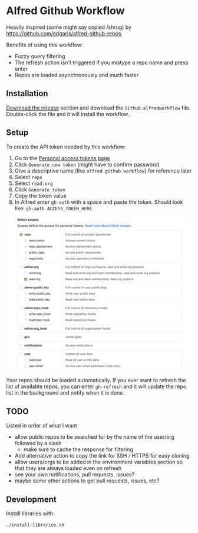# Alfred Github Workflow

Heavily inspired (some might say copied /shrug) by https://github.com/edgarjs/alfred-github-repos.

Benefits of using this workflow:

- Fuzzy query filtering
- The refresh action isn't triggered if you mistype a repo name and press enter
- Repos are loaded asynchronously and much faster

## Installation

[Download the release](https://github.com/matthewmcgarvey/alfred-github-workflow/releases/latest/download/Github.alfredworkflow) section and download the `Github.alfredworkflow` file.
Double-click the file and it will install the workflow.

## Setup

To create the API token needed by this workflow:

1. Go to the [Personal access tokens page](https://github.com/settings/tokens)
2. Click `Generate new token` (might have to confirm password)
3. Give a descriptive name (like `alfred github workflow`) for reference later
4. Select `repo`
5. Select `read:org`
6. Click `Generate token`
7. Copy the token value
8. In Alfred enter `gh-auth` with a space and paste the token.  Should look like: `gh-auth ACCESS_TOKEN_HERE`


![picture of priveleges for the access token](.docs/token_privs.png "Access Token Priveleges")

Your repos should be loaded automatically.  If you ever want to refresh the list of available repos, you can enter `gh-refresh` and it will update the repo list in the background and notify when it is done.

## TODO

Listed in order of what I want

- allow public repos to be searched for by the name of the user/org followed by a slash
  - make sure to cache the response for filtering
- Add alternative action to copy the link for SSH / HTTPS for easy cloning
- allow users/orgs to be added in the environment variables section so that they are always loaded even on refresh
- see your own notifications, pull requests, issues?
- maybe some other actions to get pull requests, issues, etc?

## Development

Install libraries with:

```bash
./install-libraries.sh
```
